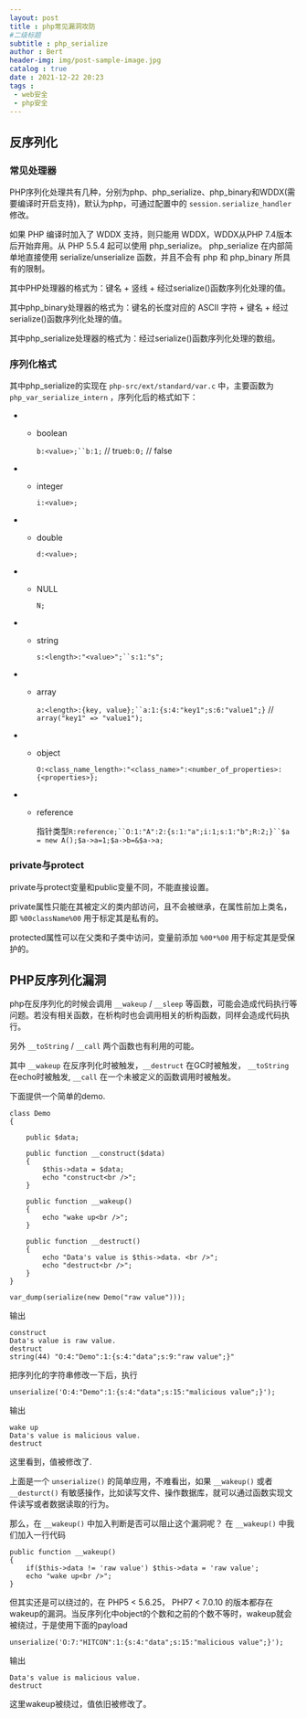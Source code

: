 ```yaml
---
layout: post
title : php常见漏洞攻防
#二级标题
subtitle : php_serialize
author : Bert
header-img: img/post-sample-image.jpg
catalog : true
date : 2021-12-22 20:23
tags :
 - web安全
 - php安全
---
```


## 反序列化

### 常见处理器

PHP序列化处理共有几种，分别为php、php_serialize、php_binary和WDDX(需要编译时开启支持)，默认为php，可通过配置中的 `session.serialize_handler` 修改。

如果 PHP 编译时加入了 WDDX 支持，则只能用 WDDX，WDDX从PHP 7.4版本后开始弃用。从 PHP 5.5.4 起可以使用 php_serialize。 php_serialize 在内部简单地直接使用 serialize/unserialize 函数，并且不会有 php 和 php_binary 所具有的限制。

其中PHP处理器的格式为：键名 + 竖线 + 经过serialize()函数序列化处理的值。

其中php_binary处理器的格式为：键名的长度对应的 ASCII 字符 + 键名 + 经过serialize()函数序列化处理的值。

其中php_serialize处理器的格式为：经过serialize()函数序列化处理的数组。

###  序列化格式

其中php_serialize的实现在 `php-src/ext/standard/var.c` 中，主要函数为 `php_var_serialize_intern` ，序列化后的格式如下：

- - boolean

    `b:<value>;``b:1;` // true`b:0;` // false

- - integer

    `i:<value>;`

- - double

    `d:<value>;`

- - NULL

    `N;`

- - string

    `s:<length>:"<value>";``s:1:"s";`

- - array

    `a:<length>:{key, value};``a:1:{s:4:"key1";s:6:"value1";}` // `array("key1" => "value1");`

- - object

    `O:<class_name_length>:"<class_name>":<number_of_properties>:{<properties>};`

- - reference

    指针类型`R:reference;``O:1:"A":2:{s:1:"a";i:1;s:1:"b";R:2;}``$a = new A();$a->a=1;$a->b=&$a->a;`

###  private与protect

private与protect变量和public变量不同，不能直接设置。

private属性只能在其被定义的类内部访问，且不会被继承，在属性前加上类名，即 `%00className%00` 用于标定其是私有的。

protected属性可以在父类和子类中访问，变量前添加 `%00*%00` 用于标定其是受保护的。

## PHP反序列化漏洞

php在反序列化的时候会调用 `__wakeup` / `__sleep` 等函数，可能会造成代码执行等问题。若没有相关函数，在析构时也会调用相关的析构函数，同样会造成代码执行。

另外 `__toString` / `__call` 两个函数也有利用的可能。

其中 `__wakeup` 在反序列化时被触发，`__destruct` 在GC时被触发， `__toString` 在echo时被触发, `__call` 在一个未被定义的函数调用时被触发。

下面提供一个简单的demo.

```
class Demo
{

    public $data;

    public function __construct($data)
    {
        $this->data = $data;
        echo "construct<br />";
    }

    public function __wakeup()
    {
        echo "wake up<br />";
    }

    public function __destruct()
    {
        echo "Data's value is $this->data. <br />";
        echo "destruct<br />";
    }
}

var_dump(serialize(new Demo("raw value")));
```

输出

```
construct
Data's value is raw value.
destruct
string(44) "O:4:"Demo":1:{s:4:"data";s:9:"raw value";}"
```

把序列化的字符串修改一下后，执行

```
unserialize('O:4:"Demo":1:{s:4:"data";s:15:"malicious value";}');
```

输出

```
wake up
Data's value is malicious value.
destruct
```

这里看到，值被修改了.

上面是一个 `unserialize()` 的简单应用，不难看出，如果 `__wakeup()` 或者 `__desturct()` 有敏感操作，比如读写文件、操作数据库，就可以通过函数实现文件读写或者数据读取的行为。

那么，在 `__wakeup()` 中加入判断是否可以阻止这个漏洞呢？ 在 `__wakeup()` 中我们加入一行代码

```
public function __wakeup()
{
    if($this->data != 'raw value') $this->data = 'raw value';
    echo "wake up<br />";
}
```

但其实还是可以绕过的，在 PHP5 < 5.6.25， PHP7 < 7.0.10 的版本都存在wakeup的漏洞。当反序列化中object的个数和之前的个数不等时，wakeup就会被绕过，于是使用下面的payload

```
unserialize('O:7:"HITCON":1:{s:4:"data";s:15:"malicious value";}');
```

输出

```
Data's value is malicious value.
destruct
```

这里wakeup被绕过，值依旧被修改了。